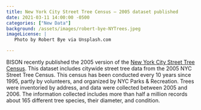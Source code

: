 ```yaml
---
title: New York City Street Tree Census – 2005 dataset published
date: 2021-03-11 14:00:00 -0500 
categories: ["New Data"] 
background: /assets/images/robert-bye-NYTrees.jpeg 
imageLicense: | 
   Photo by Robert Bye via Unsplash.com

--- 
```


BISON recently published the 2005 version of the [New York City Street Tree Census](https://www.gbif.org/dataset/c4e1739b-e225-4773-b2ca-b9dd90846c62). This dataset includes citywide street tree data from the 2005 NYC Street Tree Census. This census has been conducted every 10 years since 1995, partly by volunteers, and organized by NYC Parks & Recreation. Trees were inventoried by address, and data were collected between 2005 and 2006. The information collected includes more than half a million records about 165 different tree species, their diameter, and condition. 